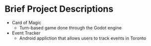 # Brief Project Descriptions 
* Card of Magic
  * Turn-based game done through the Godot engine
* Event Tracker
  * Android appliction that allows users to track events in Toronto
